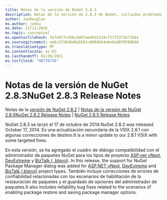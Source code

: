 ```yaml
---
title: Notas de la versión de NuGet 2.8.3
description: Notas de la versión de 2.8.3 de NuGet, incluidos problemas conocidos, correcciones de errores, características agregadas y DCR.
author: JonDouglas
ms.author: jodou
ms.date: 11/11/2016
ms.topic: conceptual
ms.openlocfilehash: fe7e8f7c45bc4d67ae4015234cf3775372b71bb1
ms.sourcegitcommit: ee6c3f203648a5561c809db54ebeb1d0f0598b68
ms.translationtype: MT
ms.contentlocale: es-ES
ms.lasthandoff: 01/26/2021
ms.locfileid: "98776736"
---
```

# <a name="nuget-283-release-notes"></a><span data-ttu-id="6da9b-103">Notas de la versión de NuGet 2.8.3</span><span class="sxs-lookup"><span data-stu-id="6da9b-103">NuGet 2.8.3 Release Notes</span></span>

<span data-ttu-id="6da9b-104">Notas de la [versión de NuGet 2.8.2](../release-notes/nuget-2.8.2.md)  |  [Notas de la versión de NuGet 2.8.5](../release-notes/nuget-2.8.5.md)</span><span class="sxs-lookup"><span data-stu-id="6da9b-104">[NuGet 2.8.2 Release Notes](../release-notes/nuget-2.8.2.md) | [NuGet 2.8.5 Release Notes](../release-notes/nuget-2.8.5.md)</span></span>

<span data-ttu-id="6da9b-105">NuGet 2.8.3 se lanzó el 17 de octubre de 2014.</span><span class="sxs-lookup"><span data-stu-id="6da9b-105">NuGet 2.8.3 was released October 17, 2014.</span></span> <span data-ttu-id="6da9b-106">Es una actualización secundaria de la VSIX 2.8.1 con algunas correcciones de destino.</span><span class="sxs-lookup"><span data-stu-id="6da9b-106">It is a minor update to our 2.8.1 VSIX with some targeted fixes.</span></span>

<span data-ttu-id="6da9b-107">En esta versión, se ha agregado el cuadro de diálogo compatibilidad con el administrador de paquetes NuGet para los tipos de proyecto [ASP.net vNext](http://www.asp.net/vnext), [DevExtreme](http://js.devexpress.com/) y [BizTalk (. btproj)](/biztalk/core/developing-biztalk-server-applications) .</span><span class="sxs-lookup"><span data-stu-id="6da9b-107">In this release, the support for NuGet Package Manager dialog was added for [ASP.NET vNext](http://www.asp.net/vnext), [DevExtreme](http://js.devexpress.com/) and [BizTalk (.btproj)](/biztalk/core/developing-biztalk-server-applications) project types.</span></span> <span data-ttu-id="6da9b-108">También incluye correcciones de errores de confiabilidad relacionadas con los escenarios de habilitación de la restauración de paquetes y el guardado de opciones del administrador de paquetes.</span><span class="sxs-lookup"><span data-stu-id="6da9b-108">It also includes reliability bug fixes related to the scenarios of enabling package restore and saving package manager options.</span></span>
